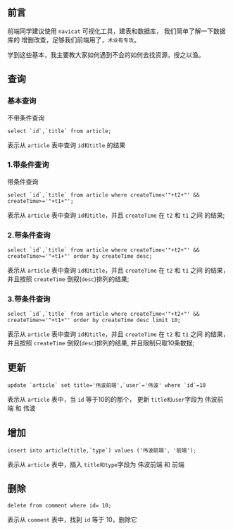 ## 前言
前端同学建议使用 `navicat` 可视化工具，建表和数据库，
我们简单了解一下数据库的
增删改查，足够我们前端用了，`术业有专攻`。

学到这些基本，我主要教大家如何遇到不会的如何去找资源，授之以渔。

## 查询

### 基本查询
不带条件查询
```
select `id`,`title` from article;
```
表示从 `article` 表中查询 `id和title` 的结果
### 1.带条件查询
带条件查询
```
select `id`,`title` from article where createTime<'"+t2+"' && createTime>='"+t1+"';
```
表示从 `article` 表中查询 `id和title`，并且 `createTime` 在 `t2` 和 `t1` 之间 的结果;
### 2.带条件查询
```
select `id`,`title` from article where createTime<'"+t2+"' && createTime>='"+t1+"' order by createTime desc;
```
表示从 `article` 表中查询 `id和title`，并且 `createTime` 在 `t2` 和 `t1` 之间 的结果， 并且按照 `createTime` 倒叙(`desc`)排列的结果;

### 3.带条件查询
```
select `id`,`title` from article where createTime<'"+t2+"' && createTime>='"+t1+"' order by createTime desc limit 10;
```
表示从 `article` 表中查询 `id和title`，并且 `createTime` 在 `t2` 和 `t1` 之间 的结果， 并且按照 `createTime` 倒叙(`desc`)排列的结果, 并且限制只取10条数据;

## 更新
```
update `article` set title='伟波前端',`user`='伟波' where `id`=10
```
表示从 `article` 表中，当 `id` 等于10的的那个， 更新 `title和user`字段为 伟波前端 和 伟波

## 增加
```
insert into article(title,`type`) values ('伟波前端', '前端');
```
表示从 `article` 表中，插入 `title和type`字段为 伟波前端 和 前端

## 删除
```
delete from comment where id= 10;
```
表示从 `comment` 表中，找到 `id` 等于 10，删除它
